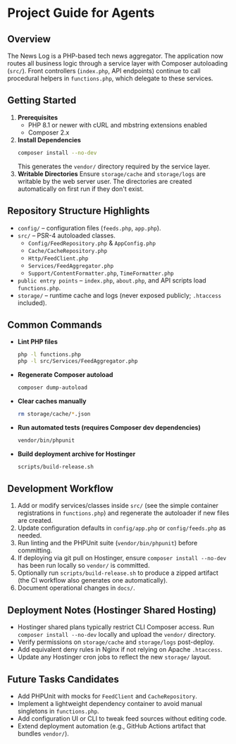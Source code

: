 # Project Guide for Agents

## Overview
The News Log is a PHP-based tech news aggregator. The application now routes all business logic through a service layer with Composer autoloading (`src/`). Front controllers (`index.php`, API endpoints) continue to call procedural helpers in `functions.php`, which delegate to these services.

## Getting Started
1. **Prerequisites**
   - PHP 8.1 or newer with cURL and mbstring extensions enabled
   - Composer 2.x
2. **Install Dependencies**
   ```bash
   composer install --no-dev
   ```
   This generates the `vendor/` directory required by the service layer.
3. **Writable Directories**
   Ensure `storage/cache` and `storage/logs` are writable by the web server user. The directories are created automatically on first run if they don't exist.

## Repository Structure Highlights
- `config/` – configuration files (`feeds.php`, `app.php`).
- `src/` – PSR-4 autoloaded classes.
  - `Config/FeedRepository.php` & `AppConfig.php`
  - `Cache/CacheRepository.php`
  - `Http/FeedClient.php`
  - `Services/FeedAggregator.php`
  - `Support/ContentFormatter.php`, `TimeFormatter.php`
- `public entry points` – `index.php`, `about.php`, and API scripts load `functions.php`.
- `storage/` – runtime cache and logs (never exposed publicly; `.htaccess` included).

## Common Commands
- **Lint PHP files**
  ```bash
  php -l functions.php
  php -l src/Services/FeedAggregator.php
  ```
- **Regenerate Composer autoload**
  ```bash
  composer dump-autoload
  ```
- **Clear caches manually**
  ```bash
  rm storage/cache/*.json
  ```
- **Run automated tests (requires Composer dev dependencies)**
  ```bash
  vendor/bin/phpunit
  ```
- **Build deployment archive for Hostinger**
  ```bash
  scripts/build-release.sh
  ```

## Development Workflow
1. Add or modify services/classes inside `src/` (see the simple container registrations in `functions.php`) and regenerate the autoloader if new files are created.
2. Update configuration defaults in `config/app.php` or `config/feeds.php` as needed.
3. Run linting and the PHPUnit suite (`vendor/bin/phpunit`) before committing.
4. If deploying via git pull on Hostinger, ensure `composer install --no-dev` has been run locally so `vendor/` is committed.
5. Optionally run `scripts/build-release.sh` to produce a zipped artifact (the CI workflow also generates one automatically).
6. Document operational changes in `docs/`.

## Deployment Notes (Hostinger Shared Hosting)
- Hostinger shared plans typically restrict CLI Composer access. Run `composer install --no-dev` locally and upload the `vendor/` directory.
- Verify permissions on `storage/cache` and `storage/logs` post-deploy.
- Add equivalent deny rules in Nginx if not relying on Apache `.htaccess`.
- Update any Hostinger cron jobs to reflect the new `storage/` layout.

## Future Tasks Candidates
- Add PHPUnit with mocks for `FeedClient` and `CacheRepository`.
- Implement a lightweight dependency container to avoid manual singletons in `functions.php`.
- Add configuration UI or CLI to tweak feed sources without editing code.
- Extend deployment automation (e.g., GitHub Actions artifact that bundles `vendor/`).
